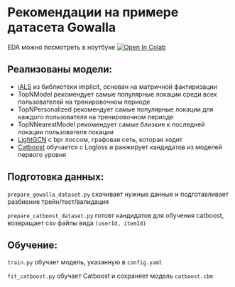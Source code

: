 # Рекомендации на примере датасета Gowalla

EDA можно посмотреть в ноутбуке [![Open In Colab](https://colab.research.google.com/assets/colab-badge.svg)](https://colab.research.google.com/drive/1SMwCJsS2YFxeANKAdXlwDlxL_IHNt4Hl)

## Реализованы модели:

- [iALS](https://implicit.readthedocs.io/en/latest/als.html) из библиотеки implicit, основан на матричной фактиризации
- TopNModel рекомендует самые популярные локации среди всех пользователей на тренировочном периоде
- TopNPersonalized рекомендует самые популярные локации для каждого пользователя на тренировочном периоде
- TopNNearestModel рекомендует самые близкие к последней локации пользователя локации
- [LightGCN](https://arxiv.org/abs/2002.02126) с bpr лоссом, графовая сеть, которая ходит
- [Catboost](https://catboost.ai) обучается с Logloss и ранжирует кандидатов из моделей первого уровня

## Подготовка данных:
`prepare_gowalla_dataset.py` скачивает нужные данные и подготавливает разбиение трейн/тест/валидация

`prepare_catboost_dataset.py` готовт кандидатов для обучения catboost, возвращает csv файлы вида `(userId, itemId)`

## Обучение:
`train.py` обучает модель, указанную в `config.yaml`

`fit_catboost.py` обучает Catboost и сохраняет модель `catboost.cbm`